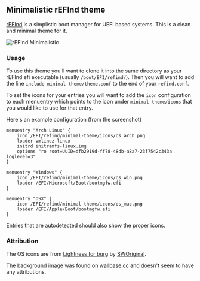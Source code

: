## Minimalistic rEFInd theme

[rEFInd](http://www.rodsbooks.com/refind/) is a simplistic boot manager for UEFI
based systems. This is a clean and minimal theme for it.

![rEFInd Minimalistic](http://i.imgur.com/Q26vQJx.jpg)

### Usage

To use this theme you'll want to clone it into the same directory as your rEFInd
efi executable (usually `/boot/EFI/refind/`). Then you will want to add the line
`include minimal-theme/theme.conf` to the end of your `refind.conf`.

To set the icons for your entries you will want to add the `icon` configuration
to each menuentry which points to the icon under `minimal-theme/icons` that you
would like to use for that entry.

Here's an example configuration (from the screenshot)

````
menuentry "Arch Linux" {
	icon /EFI/refind/minimal-theme/icons/os_arch.png
	loader vmlinuz-linux
	initrd initramfs-linux.img
	options "ro root=UUID=dfb2919d-ff78-48db-a8a7-23f7542c343a loglevel=3"
}

menuentry "Windows" {
	icon /EFI/refind/minimal-theme/icons/os_win.png
	loader /EFI/Microsoft/Boot/bootmgfw.efi
}

menuentry "OSX" {
	icon /EFI/refind/minimal-theme/icons/os_mac.png
	loader /EFI/Apple/Boot/bootmgfw.efi
}
````

Entries that are autodetected should also show the proper icons.

### Attribution

The OS icons are from [Lightness for burg](http://sworiginal.deviantart.com/art/Lightness-for-burg-181461810)
by [SWOriginal](http://sworiginal.deviantart.com/).

The background image was found on [wallbase.cc](http://wallbase.cc) and doesn't seem to have any attributions.

